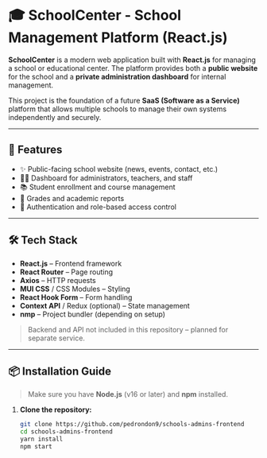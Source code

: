 # 🎓 SchoolCenter - School Management Platform (React.js)

**SchoolCenter** is a modern web application built with **React.js** for managing a school or educational center. The platform provides both a **public website** for the school and a **private administration dashboard** for internal management.

This project is the foundation of a future **SaaS (Software as a Service)** platform that allows multiple schools to manage their own systems independently and securely.

---

## 🚀 Features

- ✨ Public-facing school website (news, events, contact, etc.)
- 👩‍🏫 Dashboard for administrators, teachers, and staff
- 📚 Student enrollment and course management
- 📝 Grades and academic reports
- 🔐 Authentication and role-based access control

---

## 🛠️ Tech Stack

- **React.js** – Frontend framework
- **React Router** – Page routing
- **Axios** – HTTP requests
- **MUI CSS** / CSS Modules – Styling
- **React Hook Form** – Form handling
- **Context API** / Redux (optional) – State management
- **nmp** – Project bundler (depending on setup)

> Backend and API not included in this repository – planned for separate service.

---

## 📦 Installation Guide

> Make sure you have **Node.js** (v16 or later) and **npm** installed.

1. **Clone the repository:**
   ```bash
   git clone https://github.com/pedrondon9/schools-admins-frontend
   cd schools-admins-frontend
   yarn install
   npm start
   ```
